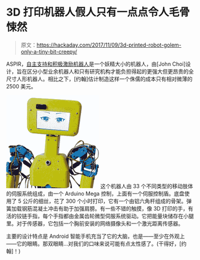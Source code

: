 # 3D 打印机器人假人只有一点点令人毛骨悚然

> 原文：<https://hackaday.com/2017/11/09/3d-printed-robot-golem-only-a-tiny-bit-creepy/>

ASPIR，[自主支持和积极激励机器人](http://www.instructables.com/id/ASPIR-Full-Size-3D-Printed-Humanoid-Robot/)是一个妖精大小的机器人，由[John Choi]设计，旨在区分小型业余机器人和只有研究机构才能负担得起的更强大但更昂贵的全尺寸人形机器人。相比之下，[约翰]估计制造这样一个侏儒的成本只有相对微薄的 2500 美元。

[![](img/e7ac964aba7de853a9da92c279d45b51.png)](https://hackaday.com/wp-content/uploads/2017/10/robot_thumn.png) 这个机器人由 33 个不同类型的移动肢体的伺服系统组成，由一个 Arduino Mega 控制，上面有一个伺服控制盾。底盘使用了 5 公斤的细丝，花了 300 个小时打印，它有一个由铝六角杆组成的骨架。弹簧加载钢筋混凝土冲击有助于加强肩膀。有一些不错的触摸，像 3D 打印的手，有活的铰链手指，每个手指都由金属齿轮微型伺服系统驱动。它把能量块储存在小腿里。对于传感器，它包括一个胸前安装的网络摄像头和一个激光距离传感器。

主要的设计特点是 Android 智能手机充当了它的大脑，也是——至少在外观上——它的眼睛。那双眼睛…对我们的口味来说可能有点太性感了。(干得好，[约翰]！)
